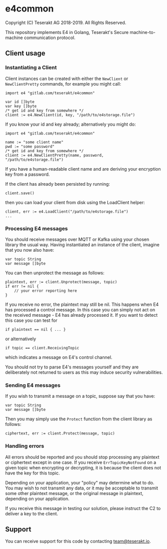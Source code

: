 
# e4common

Copyright (C) Teserakt AG 2018-2019. All Rights Reserved.

This repository implements E4 in Golang, Teserakt's Secure machine-to-machine 
communication protocol.

## Client usage

### Instantiating a Client

Client instances can be created with either the `NewClient` or 
`NewClientPretty` commands, for example you might call:

    import e4 "gitlab.com/teserakt/e4common"

    var id []byte
    var key []byte
    /* get id and key from somewhere */
    client := e4.NewClient(id, key, "/path/to/e4storage.file")

If you know your id and key already; alternatively you might do:

    import e4 "gitlab.com/teserakt/e4common"

    name := "some client name"
    pwd := "some password"
    /* get id and key from somewhere */
    client := e4.NewClientPretty(name, password, "/path/to/e4storage.file")

If you have a human-readable client name and are deriving your encryption 
key from a password.

If the client has already been persisted by running:

    client.save()

then you can load your client from disk using the LoadClient helper:


    client, err := e4.LoadClient("/path/to/e4storage.file")
    ...

### Processing E4 messages

You should receive messages over MQTT or Kafka using your chosen library the 
usual way. Having instantiated an instance of the client, imagine that you 
now also have:

    var topic String
    var message []byte

You can then unprotect the message as follows:

    plaintext, err := client.Unprotect(message, topic)
    if err != nil {
        // your error reporting here
    }

If you receive no error, the plaintext may still be nil. This happens when 
E4 has processed a control message. In this case you can simply not act on 
the received message - E4 has already processed it. If you want to detect this 
case you can test for

    if plaintext == nil { ... }

or alternatively

    if topic == client.ReceivingTopic

which indicates a message on E4's control channel.

You should not try to parse E4's messages yourself and they are deliberately 
not returned to users as this may induce security vulnerabilities.

### Sending E4 messages

If you wish to transmit a message on a topic, suppose say that you have:

    var topic String
    var message []byte

Then you may simply use the `Protect` function from the client library as 
follows:

    ciphertext, err := client.Protect(message, topic)

### Handling errors

All errors should be reported and you should stop processing any plaintext or 
ciphertext except in one case. If you receive `ErrTopicKeyNotFound` on a given 
topic when encrypting or decrypting, it is because the client does not have 
the key for this topic.

Depending on your application, your "policy" may determine what to do. You 
may wish to not transmit any data, or it may be acceptable to transmit some 
other plaintext message, or the original message in plaintext, depending on 
your application. 

If you receive this message in testing our solution, please instruct the C2 
to deliver a key to the client.

## Support

You can receive support for this code by contacting team@teserakt.io. 
